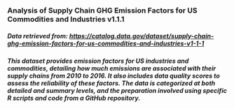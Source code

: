 ### Analysis of Supply Chain GHG Emission Factors for US Commodities and Industries v1.1.1 



















##### Data retrieved from: https://catalog.data.gov/dataset/supply-chain-ghg-emission-factors-for-us-commodities-and-industries-v1-1-1
##### This dataset provides emission factors for US industries and commodities, detailing how much emissions are associated with their supply chains from 2010 to 2016. It also includes data quality scores to assess the reliability of these factors. The data is categorized at both detailed and summary levels, and the preparation involved using specific R scripts and code from a GitHub repository.

